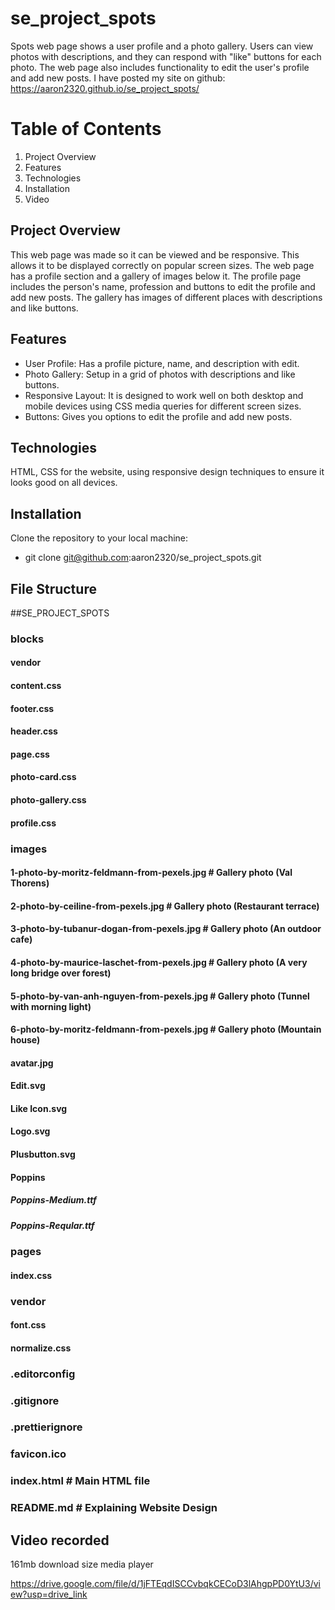 # se_project_spots

Spots web page shows a user profile and a photo gallery. Users can view photos with descriptions, and they can respond with "like" buttons for each photo. The web page also includes functionality to edit the user's profile and add new posts. I have posted my site on github: https://aaron2320.github.io/se_project_spots/

# Table of Contents

1. Project Overview
2. Features
3. Technologies
4. Installation
5. Video

## Project Overview

This web page was made so it can be viewed and be responsive. This allows it to be displayed correctly on popular screen sizes. The web page has a profile section and a gallery of images below it. The profile page includes the person's name, profession and buttons to edit the profile and add new posts. The gallery has images of different places with descriptions and like buttons.

## Features

- User Profile: Has a profile picture, name, and description with edit.
- Photo Gallery: Setup in a grid of photos with descriptions and like buttons.
- Responsive Layout: It is designed to work well on both desktop and mobile devices using CSS media queries for different screen sizes.
- Buttons: Gives you options to edit the profile and add new posts.

## Technologies

HTML, CSS for the website, using responsive design techniques to ensure it looks good on all devices.

## Installation

Clone the repository to your local machine:

- git clone git@github.com:aaron2320/se_project_spots.git

## File Structure

##SE_PROJECT_SPOTS

### blocks

#### vendor

#### content.css

#### footer.css

#### header.css

#### page.css

#### photo-card.css

#### photo-gallery.css

#### profile.css

### images

#### 1-photo-by-moritz-feldmann-from-pexels.jpg # Gallery photo (Val Thorens)

#### 2-photo-by-ceiline-from-pexels.jpg # Gallery photo (Restaurant terrace)

#### 3-photo-by-tubanur-dogan-from-pexels.jpg # Gallery photo (An outdoor cafe)

#### 4-photo-by-maurice-laschet-from-pexels.jpg # Gallery photo (A very long bridge over forest)

#### 5-photo-by-van-anh-nguyen-from-pexels.jpg # Gallery photo (Tunnel with morning light)

#### 6-photo-by-moritz-feldmann-from-pexels.jpg # Gallery photo (Mountain house)

#### avatar.jpg

#### Edit.svg

#### Like Icon.svg

#### Logo.svg

#### Plusbutton.svg

#### Poppins

##### Poppins-Medium.ttf

##### Poppins-Reqular.ttf

### pages

#### index.css

### vendor

#### font.css

#### normalize.css

### .editorconfig

### .gitignore

### .prettierignore

### favicon.ico

### index.html # Main HTML file

### README.md # Explaining Website Design

## Video recorded

161mb download size media player

https://drive.google.com/file/d/1jFTEqdISCCvbqkCECoD3lAhgpPD0YtU3/view?usp=drive_link
